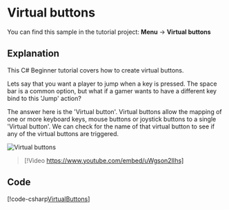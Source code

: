 # Virtual buttons
You can find this sample in the tutorial project: **Menu** &rarr; **Virtual buttons** 

## Explanation
This C# Beginner tutorial covers how to create virtual buttons.

Lets say that you want a player to jump when a key is pressed. The space bar is a common option, but what if a gamer wants to have a different key bind to this 'Jump' action?

The answer here is the 'Virtual button'. Virtual buttons allow the mapping of one or more keyboard keys, mouse buttons or joystick buttons to a single 'Virtual button'. We can check for the name of that virtual button to see if any of the virtual buttons are triggered.

![Virtual buttons](media/virtual-buttons.webp)


> [!Video https://www.youtube.com/embed/uWgson2IIhs]

## Code
[!code-csharp[VirtualButtons](../../../../stride/samples/Tutorials/CSharpBeginner/CSharpBeginner/CSharpBeginner.Game/Code/VirtualButtonsDemo.cs)]

